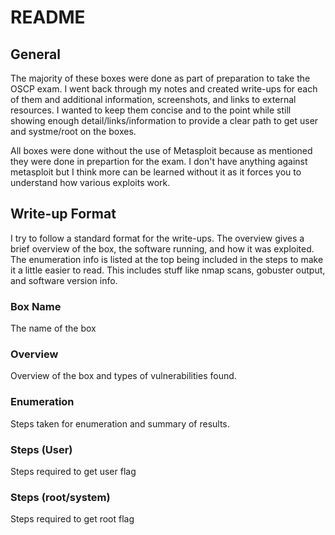 # README

## General ##
The majority of these boxes were done as part of preparation to take the OSCP exam. I went back through my notes and created write-ups for each of them and additional information, screenshots, and links to external resources. I wanted to keep them concise and to the point while still showing enough detail/links/information to provide a clear path to get user and systme/root on the boxes. 

All boxes were done without the use of Metasploit because as mentioned they were done in prepartion for the exam. I don't have anything against metasploit but I think more can be learned without it as it forces you to understand how various exploits work.

## Write-up Format ##

I try to follow a standard format for the write-ups. The overview gives a brief overview of the box, the software running, and how it was exploited. The enumeration info is listed at the top being included in the steps to make it a little easier to read. This includes stuff like nmap scans, gobuster output, and software version info.

### Box Name

The name of the box

### Overview

Overview of the box and types of vulnerabilities found.

### Enumeration

Steps taken for enumeration and summary of results.

### Steps (User)

Steps required to get user flag

### Steps (root/system)

Steps required to get root flag

